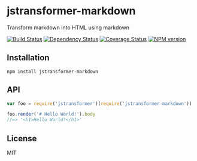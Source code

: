 # jstransformer-markdown

Transform markdown into HTML using markdown

[![Build Status](https://img.shields.io/travis/jstransformers/jstransformer-markdown/master.svg)](https://travis-ci.org/jstransformers/jstransformer-markdown)
[![Dependency Status](https://img.shields.io/gemnasium/jstransformers/jstransformer-markdown.svg)](https://gemnasium.com/jstransformers/jstransformer-markdown)
[![Coverage Status](https://img.shields.io/coveralls/jstransformers/jstransformer-markdown/master.svg)](https://coveralls.io/r/jstransformers/jstransformer-markdown?branch=master)
[![NPM version](https://img.shields.io/npm/v/jstransformer-markdown.svg)](https://www.npmjs.org/package/jstransformer-markdown)

## Installation

    npm install jstransformer-markdown

## API

```js
var foo = require('jstransformer')(require('jstransformer-markdown'))

foo.render('# Hello World!').body
//=> '<h1>Hello World!</h1>'
```

## License

MIT